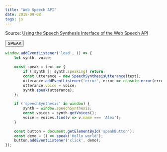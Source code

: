 ```yaml
---
title: "Web Speech API"
date: 2018-09-08
tags: js
---
```


Source: [Using the Speech Synthesis Interface of the Web Speech API](https://manu.ninja/using-the-speech-synthesis-interface-of-the-web-speech-api/)

<button id="speakButton" type="button">SPEAK</button>

```js
window.addEventListener('load', () => {
    let synth, voice;

    const speak = text => {
        if (!synth || synth.speaking) return;
        const utterance = new SpeechSynthesisUtterance(text);
        utterance.addEventListener('error', error => console.error(error));
        utterance.voice = voice;
        synth.speak(utterance);
    };

    if ('speechSynthesis' in window) {
        synth = window.speechSynthesis;
        const voices = synth.getVoices();
        voice = voices.find(v => v.name === 'Alex');
    }

    const button = document.getElementById('speakButton');
    const demo = () => speak('Hello world');
    button.addEventListener('click', demo);
});
```

<script>

window.addEventListener('load', () => {
    let synth, voice;

    const speak = text => {
        if (!synth || synth.speaking) return;
        const utterance = new SpeechSynthesisUtterance(text);
        utterance.addEventListener('error', error => console.error(error));
        utterance.voice = voice;
        synth.speak(utterance);
    };

    if ('speechSynthesis' in window) {
        synth = window.speechSynthesis;
        const voices = synth.getVoices();
        voice = voices.find(v => v.name === 'Alex');
    }

    const button = document.getElementById('speakButton');
    const demo = () => speak('Hello world');
    button.addEventListener('click', demo);
});

</script>
